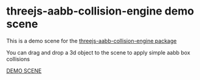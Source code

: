 # threejs-aabb-collision-engine demo scene

This is a demo scene for the [threejs-aabb-collision-engine package](https://www.npmjs.com/package/threejs-aabb-collision-engine)

You can drag and drop a 3d object to the scene to apply simple aabb box collisions

[DEMO SCENE](https://jonlo.github.io/threejs-aabb-collision-engine-TestScene/dist/index.html)

